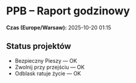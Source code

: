 # PPB – Raport godzinowy
**Czas (Europe/Warsaw):** 2025-10-20 01:15

## Status projektów
- Bezpieczny Pieszy — OK
- Zwolnij przy przejściu — OK
- Odblask ratuje życie — OK

